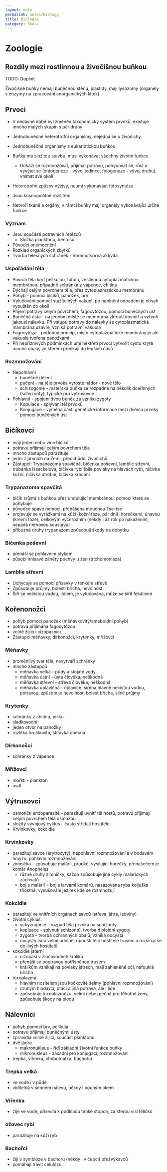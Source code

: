 ```yaml
---
layout: note
permalink: notes/biology
title: Biologie
category: Škola
---
```


# Zoologie

## Rozdíly mezi rostlinnou a živočišnou buňkou

TODO: Doplnit

Živočišné buňky nemají buněčnou stěnu, plastidy, mají lysozomy (organely s enzymy na zpracování anorganických látek)

## Prvoci

- V nedávné době byl změněn taxonomický systém prvoků, existuje mnoho malých skupin s pár druhy
- Jednobuněčné heterotrofní organismy, nejedná se o živočichy

- Jednobuněčné organismy s eukariotickou buňkou
- Buňka má složitou stavbu, musí vykonávat všechny životní funkce
  - Dokáží se rozmnožovat, přijímat potravu, pohybovat se, růst a vyvýjet se (ontogeneze - vývoj jedince, fylogeneze - vývoj druhu), vnímat své okolí
- Heterotrofní způsov výživy, neumí vykonáváat fotosyntézu
- Jsou kosmopolitně rozšířeni
- Netvoří tkáně a orgány, v rámci buňky mají organely vykonávající určité funkce

### Význam

- Jsou součástí potravních řetězců
  - Složka planktonu, bentosu
- Původci onemocnění
- Rozklad organických zbytků
- Tvorba tělesných schránek - horninotvorná aktivita

### Uspořádání těla

- Povrch těla kryt pelikulou, tuhou, zesílenou cytoplazmatickou membránou, případně schránka z vápence, chitinu
- Dýchají celým povrchem těla, přes cytoplazmatickou membránu
- Pohyb - pomocí bičíků, panožek, brv
- Vylučování pomocí stažitelných vakuol, po naplnění odpadem je obsah vypuštěn do okolí
- Přijem potravy celým povrchem, fagocytózou, pomocí buněčných úst
- Buněčná ústa - na jednom místě se membrána zkroutí dovnitř a vytvoří jakousi nálevku. Při vstupu potravy do nálevky se cytoplazmatická mambrána uzavře, vzniká potravní vakuola
- Fagocytóza - podobný princip, místo cytoplazmatické membrány je ale vakuola tvořena panožkami
- Při nepříznivých podmínkách umí něktřetí prvoci vytvořit cystu kryté mnoha obaly, ve kterém přečkají do lepších časů

### Rozmnožování

- Nepohlavní 
  - buněčné dělení
  - pučení - na těle prvoka vyroste nádor - nové tělo
  - schizogonie - mateřská buňka se rozpadne na několik dceřinných (schyzonty), typické pro výtrusovce
- Pohlavní - spojení dvou buněk za vzniku zygoty
  - Kopulace - splývání těl prvoků
  - Konjugace - výměna části genetické informace mezi dvěma prvoky pomocí buněčných úst

## Bičíkovci

- mají jeden nebo více bičíků
- potravu přijímají celým povrchem těla
- mnoho zástupců parazituje
- jedni z prvních na Zemi, předchůdci živočichů
- Zástupci: Trypanazoma spavičná, bičenka poševní, lamblie střevní, trubénka Haeckelova, bičivka rybí (bíle povlaky na hlavách ryb), ničivka kožní, ničivka útrobní, bičivka krocaní

### Trypanazoma spavčitá

- bičík srůstá s buňkou přes undulující membránou, pomocí které se pohybuje
- původce spavé nemoci, přenášena mouchou Tse-tse
- projevuje se vyrážkami na kůži (kožní fáze, pár dní), horečkami, únavou (krevní fáze), celkovým vyčerpáním (někdy i až rok po nakažením, napadá nervovou soustavu)
- příbuzné druhy trypanazom způsobují škody na dobytku

### Bičenka poševní

- přenáší se pohlavním stykem
- působí hnisavé záněty pochvy u žen (trichomoniáza)

### Lamblie střevní

- Uchycuje se pomocí přísavky v tenkém střevě
- Způsobuje průjmy, bolesti břicha, nevolnost
- Šíří se nečistou vodou, jídlem, je vylučována, může se šířit fekáliemi

## Kořenonožci

- pohyb pomocí panožek (měňavkovitý/ameboidní pohyb)
- potrava přijímána fagocytózou
- volně žijící i cizopasníci
- Zástupci měňavky, dírkonožci, krytenky, mřížovci

### Měňavky

- proměnlivý tvar těla, nevytváří schránky
- mnoho zástupců
  - měňavka velká - půdy a stojaté vody
  - měňavka ústní - ústa člověka, neškodná
  - měňavka střevní - střeva člověka, neškodná
  - měňavka úplavičná - úplavice, šířena hlavně nečistou vodou, potravou, způsobuje nevolnost, bolest břicha, silné průjmy

### Krytenky

- schránky z chitinu, písku
- sladkovodní
- jeden otvor na panožky
- rozlitka hruškovitá, štítovka obecná

### Dírkonošci

- schránky z vápence

### Mřížovci

- mořští - plankton
- asdf

## Výtrusovci

- osmotičtí endoparazité - parazitují uvnitř těl hostů, potravu přijímají celým povrchem těla osmózou
- složitý vývojový cyklus - často střídají hostitele
- Krvinkovky, kokcidie

### Krvinkovky

- parazitují savce (erytrocyty), nepohlavní rozmnožování a v bodavém hmyzu, pohlavní rozmnožování
- zimnička - způsobuje malárii, prudké, vysilujicí horečky, přenašečem je komár Anopheles
  - různé druhy zimničky, každá způsobuje jiné cykly malarických záchvatů
  - boj s malárií = boj s larvami komárů, nasazována ryba koljuška tříostná, vysušování jezírek kde se rozmnožují

### Kokcidie

- parazitují ve vnitřních orgánech savců (střeva, játra, ledviny)
- životní cyklus:
  - schyzogonie - rozpad těla prvoka na schizonty
  - kopluace - splynutí schizontů, tvorba diploidní zygoty
  - zygota - tvorba ochranných obalů, vzniká oocysta
  - oocysty jsou velmi odolné, opouští tělo hostitele trusem a rozšiřují se do jiných hostitelů
- kokcidie jaterní 
  - cizopasí v žlučovodech králíků
  - přenáší se poutravou potřísněnou trusem
  - králíkům vznikají na povlaky játrech, mají zahleněné oči, nafouklá břicha
- toxoplazma 
  - hlavním nositelem jsou kočkovité šelmy (pohlavní rozmnožování)
  - druhým hlodavci, ptáci a jiná potrava, ale i lidé
  - způsobuje toxoplazmózu, velmi nebezpečná pro těhotné ženy, způsobuje škody na plodu

## Nálevníci

- pohyb pomocí brv, pelikula
- potravu přijímají buněčnými ústy
- zpravidla volně žijící, součást planktonu
- dvě jádra
  - makronukleus - řídí základní životní funkce buňky
  - mikronukleus - zásadní pro konjugaci, rozmnožování
- trepka, vířenka, chobotnatka, bachořci

### Trepka velká

- ve vodě i v půdě
- viditelná v senném nálevu, někdy i pouhým okem

### Vířenka

- žije ve vodě, přisedlá k podkladu tenké stopce, za kterou visí tělíčko

### ožovec rybí

- parazituje na kůži ryb

### Bachořci

- žijí v symbióze v bachoru (někdy i v čepci) přežvýkavců
- pomáhají trávit celulózu
